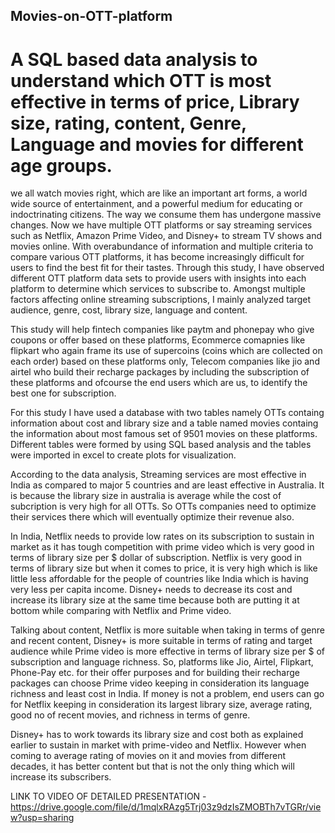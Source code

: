 ## Movies-on-OTT-platform
# A SQL based data analysis to understand which OTT is most effective in terms of price, Library size, rating, content, Genre, Language and movies for different age groups.


we all watch movies right, which are like an important art forms, a world wide source of entertainment, and a powerful medium for educating or indoctrinating citizens. The way we consume them has undergone massive changes. Now we have multiple OTT platforms or say streaming services such as Netflix, Amazon Prime Video, and Disney+ to stream TV shows and movies online. With overabundance of information and multiple criteria to compare various OTT platforms, it has become increasingly difficult for users to find the best fit for their tastes. Through this study, I have observed different OTT platform data sets to provide users with insights into each platform to determine which services to subscribe to. Amongst multiple factors affecting online streaming subscriptions, I mainly analyzed target audience, genre, cost, library size, language and content.

This study will help fintech companies like paytm and phonepay who give coupons or offer based on these platforms, Ecommerce comapnies like flipkart who again frame its use of supercoins (coins which are collected on each order) based on these platforms only, Telecom companies like jio and airtel who build their recharge packages by including the subscription of these platforms and ofcourse the end users which are us, to identify the best one for subscription.

For this study I have used a database with two tables namely OTTs containg information about cost and library size and a table named movies containg the information about most famous set of 9501 movies on these platforms. Different tables were formed by using SQL based analysis and the tables were imported in excel to create plots for visualization.

According to the data analysis, Streaming services are most effective in India as compared to major 5 countries and are least effective in Australia. It is because the library size in australia is average while the cost of subcription is very high for all OTTs. So OTTs companies need to optimize their services there which will eventually optimize their revenue also.

In India, Netflix needs to provide low rates on its subscription to sustain in market as it has tough competition with prime video which is very good in terms of library size per $ dollar of subscription. Netflix is very good in terms of library size but when it comes to price, it is very high which is like little less affordable for the people of countries like India which is having very less per capita income. Disney+ needs to decrease its cost and increase its library size at the same time because both are putting it at bottom while comparing with Netflix and Prime video.

Talking about content, Netflix is more suitable when taking in terms of genre and recent content, Disney+ is more suitable in terms of rating and target audience while Prime video is more effective in terms of library size per $ of subscription and language richness. So, platforms like Jio, Airtel, Flipkart, Phone-Pay etc. for their offer purposes and for building their recharge packages can choose Prime video keeping in consideration its language richness and least cost in India. If money is not a problem, end users can go for Netflix keeping in consideration its largest library size, average rating, good no of recent movies, and richness in terms of genre.

Disney+ has to work towards its library size and cost both as explained earlier to sustain in market with prime-video and Netflix. However when coming to average rating of movies on it and movies from different decades, it has better content but that is not the only thing which will increase its subscribers.

LINK TO VIDEO OF DETAILED PRESENTATION - https://drive.google.com/file/d/1mqlxRAzg5Trj03z9dzIsZMOBTh7vTGRr/view?usp=sharing
